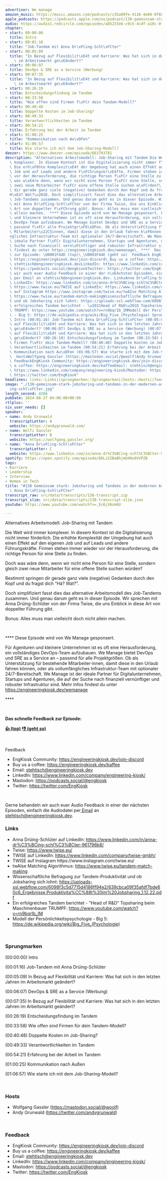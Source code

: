 ```yaml
---
advertiser: We manage
amazon_music: https://music.amazon.com/podcasts/c35a09fe-4116-4e04-8f68-77d61b112e46/episodes/315590d3-0384-4f6b-a612-89431049ceab/engineering-kiosk-138-gemeinsam-stark-jobsharing-und-tandems-in-der-modernen-arbeitswelt-mit-anna-dr%C3%BCing-schl%C3%BCter
apple_podcasts: https://podcasts.apple.com/us/podcast/138-gemeinsam-stark-jobsharing-und-tandems-in-der-modernen/id1603082924?i=1000666735914&uo=4
audio: https://audio1.redcircle.com/episodes/a85233e6-c9c5-4cdf-a10c-0f099b253216/stream.mp3
chapter:
- start: 00:00:00
  title: Intro
- start: 00:01:16
  title: "Job-Tandem mit Anna Dr\xFCing-Schl\xFCter"
- start: 00:05:09
  title: "In Bezug auf Flexibilit\xE4t und Karriere: Was hat sich in den letzten Jahren\
    \ im Arbeitsmarkt ge\xE4ndert?"
- start: 00:06:07
  title: DevOps & SRE as a Service (Werbung)
- start: 00:07:35
  title: "In Bezug auf Flexibilit\xE4t und Karriere: Was hat sich in den letzten Jahren\
    \ im Arbeitsmarkt ge\xE4ndert?"
- start: 00:26:19
  title: Entscheidungsfindung im Tandem
- start: 00:33:58
  title: "Wie offen sind Firmen f\xFCr dein Tandem-Modell?"
- start: 00:40:48
  title: Doppelte Kosten im Job-Sharing?
- start: 00:49:33
  title: Verantwortlichkeiten im Tandem
- start: 00:54:21
  title: Erfahrung bei der Arbeit im Tandem
- start: 01:00:25
  title: "Kommunikation nach Au\xDFen"
- start: 01:06:57
  title: Wie starte ich mit dem Job-Sharing-Modell?
deezer: https://www.deezer.com/episode/663793781
description: "Alternatives Arbeitsmodell: Job-Sharing mit Tandem Die Welt wird immer\
  \ komplexer. In diesem Kontext ist die Digitalisierung nicht immer f\xF6rderlich.\
  \ Die erh\xF6hte Komplexit\xE4t der Umgebung hat auch einen Effekt auf den eigenen\
  \ Job und auf Leads und andere F\xFChrungskr\xE4fte. Firmen stehen immer wieder\
  \ vor der Herausforderung, die richtige Person f\xFCr eine Stelle zu finden. Doch\
  \ was w\xE4re denn, wenn wir nicht eine Person f\xFCr eine Stelle, sondern gleich\
  \ zwei neue Mitarbeiter f\xFCr eine offene Stelle suchen w\xFCrden?\_ Bestimmt springen\
  \ dir gerade ganz viele (negative) Gedanken durch den Kopf und du fragst dich \u201C\
  H\xE4? Wat?\u201D. Doch simplifiziert fasst dies das alternative Arbeitsmodell des\
  \ Job-Tandems zusammen. Und genau darum geht es in dieser Episode. Wir sprechen\
  \ mit Anna Dr\xFCing-Schl\xFCter von der Firma Twise, die uns Einblick in diese\
  \ Art von doppelter F\xFChrung gibt. Bonus: Alles muss man vielleicht doch nicht\
  \ allein machen.  **** Diese Episode wird von We Manage gesponsert. F\xFCr Agenturen\
  \ und kleinere Unternehmen ist es oft eine Herausforderung, ein vollst\xE4ndiges\
  \ DevOps-Team aufzubauen. We Manage bietet DevOps und SRE as a Service an \u2013\
  \ passend f\xFCr alle Projektgr\xF6\xDFen. Ob als Unterst\xFCtzung f\xFCr bestehende\
  \ Mitarbeiter\u22C5innen, damit diese in den Urlaub fahren k\xF6nnen, oder als vollumf\xE4\
  ngliches Infrastruktur-Team mit optionaler 24/7-Bereitschaft. We Manage ist der\
  \ ideale Partner f\xFCr Digitalunternehmen, Startups und Agenturen, die auf der\
  \ Suche nach finanziell vern\xFCnftiger und robuster Infrastruktur sind. Mehr Infos\
  \ findest du unter https://engineeringkiosk.dev/wemanage\_ ****  Das schnelle Feedback\
  \ zur Episode: \U0001F44D (top)\_\U0001F44E (geht so)  Feedback EngKiosk Community:\
  \ https://engineeringkiosk.dev/join-discord\_Buy us a coffee: https://engineeringkiosk.dev/kaffeeEmail:\
  \ stehtisch@engineeringkiosk.devLinkedIn: https://www.linkedin.com/company/engineering-kiosk/Mastodon:\
  \ https://podcasts.social/@engkioskTwitter: https://twitter.com/EngKiosk Gerne behandeln\
  \ wir auch euer Audio Feedback in einer der n\xE4chsten Episoden, einfach die Audiodatei\
  \ per Email an stehtisch@engineeringkiosk.dev. LinksAnna Dr\xFCing-Schl\xFCter auf\
  \ LinkedIn: https://www.linkedin.com/in/anna-dr%C3%BCing-schl%C3%BCter-961796b8/Twise:\
  \ https://www.twise.eu/TWISE auf LinkedIn: https://www.linkedin.com/company/twise-gmbh/TWISE\
  \ auf Instagram https://www.instagram.com/twise.eu/twAIse Matching Algorithmus:\
  \ https://www.twise.eu/tandem-match-makingWissenschaftliche Befragung zur Tandem-Produktivit\xE4\
  t und ob Jobsharing sich lohnt: https://uploads-ssl.webflow.com/6098f3c5d7715d4186ff94e2/639cbca09f35afdf7bde60c6_Ergebnisse.Produktivita%CC%88t%20im%20Jobsharing_1.12.22.pdfEin\
  \ erfolgreiches Tandem berichtet - \u201CHead of R&D\u201D Topsharing beim Maschinenbauer\
  \ TRUMPF: https://www.youtube.com/watch?v=rn9bqrIb_IMModell der Pers\xF6nlichkeitspsychologie\
  \ - Big 5: https://de.wikipedia.org/wiki/Big_Five_(Psychologie) Sprungmarken(00:00:00)\
  \ Intro (00:01:16) Job-Tandem mit Anna Dr\xFCing-Schl\xFCter (00:05:09) In Bezug\
  \ auf Flexibilit\xE4t und Karriere: Was hat sich in den letzten Jahren im Arbeitsmarkt\
  \ ge\xE4ndert? (00:06:07) DevOps & SRE as a Service (Werbung) (00:07:35) In Bezug\
  \ auf Flexibilit\xE4t und Karriere: Was hat sich in den letzten Jahren im Arbeitsmarkt\
  \ ge\xE4ndert? (00:26:19) Entscheidungsfindung im Tandem (00:33:58) Wie offen sind\
  \ Firmen f\xFCr dein Tandem-Modell? (00:40:48) Doppelte Kosten im Job-Sharing? (00:49:33)\
  \ Verantwortlichkeiten im Tandem (00:54:21) Erfahrung bei der Arbeit im Tandem (01:00:25)\
  \ Kommunikation nach Au\xDFen (01:06:57) Wie starte ich mit dem Job-Sharing-Modell?\
  \  HostsWolfgang Gassler (https://mastodon.social/@woolf)Andy Grunwald (https://twitter.com/andygrunwald)\
  \ FeedbackEngKiosk Community: https://engineeringkiosk.dev/join-discord\_Buy us\
  \ a coffee: https://engineeringkiosk.dev/kaffeeEmail: stehtisch@engineeringkiosk.devLinkedIn:\
  \ https://www.linkedin.com/company/engineering-kiosk/Mastodon: https://podcasts.social/@engkioskTwitter:\
  \ https://twitter.com/EngKiosk"
headlines: links::Links||sprungmarken::Sprungmarken||hosts::Hosts||feedback::Feedback
image: "./138-gemeinsam-stark-jobsharing-und-tandems-in-der-modernen-arbeitswelt-mit-anna-dr\xFC\
  ing-schl\xFCter.jpg"
length_second: 4266
pubDate: 2024-08-27 04:00:00+00:00
rtlplus: ''
six_user_needs: []
speaker:
- name: Andy Grunwald
  transcriptLetter: A
  website: https://andygrunwald.com/
- name: Wolfi Gassler
  transcriptLetter: B
  website: https://wolfgang.gassler.org/
- name: "Anna Dr\xFCing-Schl\xFCter"
  transcriptLetter: C
  website: https://www.linkedin.com/in/anna-dr%C3%BCing-schl%C3%BCter-961796b8/
spotify: https://open.spotify.com/episode/6DLiSIBaBhjmU4Ns0VVPZB
tags:
- Karriere
- Leadership
- Interview
- Women in Tech
title: "#138 Gemeinsam stark: Jobsharing und Tandems in der modernen Arbeitswelt mit\
  \ Anna Dr\xFCing-Schl\xFCter"
transcript_raw: src/data/transcripts/138-transcript.zip
transcript_slim: src/data/transcripts/138-transcript-slim.json
youtube: https://www.youtube.com/watch?v=_Ec6jVAsHdU

---
```

<p>Alternatives Arbeitsmodell: Job-Sharing mit Tandem</p><p>Die Welt wird immer komplexer. In diesem Kontext ist die Digitalisierung nicht immer förderlich. Die erhöhte Komplexität der Umgebung hat auch einen Effekt auf den eigenen Job und auf Leads und andere Führungskräfte. Firmen stehen immer wieder vor der Herausforderung, die richtige Person für eine Stelle zu finden.</p><p>Doch was wäre denn, wenn wir nicht eine Person für eine Stelle, sondern gleich zwei neue Mitarbeiter für eine offene Stelle suchen würden? </p><p>Bestimmt springen dir gerade ganz viele (negative) Gedanken durch den Kopf und du fragst dich “Hä? Wat?”.</p><p>Doch simplifiziert fasst dies das alternative Arbeitsmodell des Job-Tandems zusammen. Und genau darum geht es in dieser Episode. Wir sprechen mit Anna Drüing-Schlüter von der Firma Twise, die uns Einblick in diese Art von doppelter Führung gibt.</p><p>Bonus: Alles muss man vielleicht doch nicht allein machen.</p><p><br></p><p>**** Diese Episode wird von We Manage gesponsert.</p><p>Für Agenturen und kleinere Unternehmen ist es oft eine Herausforderung, ein vollständiges DevOps-Team aufzubauen. We Manage bietet DevOps und SRE as a Service an – passend für alle Projektgrößen. Ob als Unterstützung für bestehende Mitarbeiter⋅innen, damit diese in den Urlaub fahren können, oder als vollumfängliches Infrastruktur-Team mit optionaler 24/7-Bereitschaft. We Manage ist der ideale Partner für Digitalunternehmen, Startups und Agenturen, die auf der Suche nach finanziell vernünftiger und robuster Infrastruktur sind. Mehr Infos findest du unter <a href="https://engineeringkiosk.dev/wemanage">https://engineeringkiosk.dev/wemanage</a> </p><p>****</p><p><br></p><p><strong>Das schnelle Feedback zur Episode:</strong></p><p><a href="https://api.openpodcast.dev/feedback/138/upvote" rel="nofollow"><strong>👍 (top)</strong></a><strong> </strong><a href="https://api.openpodcast.dev/feedback/138/downvote" rel="nofollow"><strong>👎 (geht so)</strong></a></p><p><br></p><p>Feedback</p><ul><li>EngKiosk Community: <a href="https://engineeringkiosk.dev/join-discord">https://engineeringkiosk.dev/join-discord</a> </li><li>Buy us a coffee: <a href="https://engineeringkiosk.dev/kaffee">https://engineeringkiosk.dev/kaffee</a></li><li>Email: <a href="mailto:stehtisch@engineeringkiosk.dev" rel="nofollow">stehtisch@engineeringkiosk.dev</a></li><li>LinkedIn: <a href="https://www.linkedin.com/company/engineering-kiosk/" rel="nofollow">https://www.linkedin.com/company/engineering-kiosk/</a></li><li>Mastodon: <a href="https://podcasts.social/@engkiosk" rel="nofollow">https://podcasts.social/@engkiosk</a></li><li>Twitter: <a href="https://twitter.com/EngKiosk" rel="nofollow">https://twitter.com/EngKiosk</a></li></ul><p><br></p><p>Gerne behandeln wir auch euer Audio Feedback in einer der nächsten Episoden, einfach die Audiodatei per<a href="https://engineeringkiosk.dev/kontakt/"> Email</a> an <a href="mailto:stehtisch@engineeringkiosk.dev" rel="nofollow">stehtisch@engineeringkiosk.dev</a>.</p><h3 id="links">Links</h3><ul><li>Anna Drüing-Schlüter auf LinkedIn: <a href="https://www.linkedin.com/in/anna-dr%C3%BCing-schl%C3%BCter-961796b8/" rel="nofollow">https://www.linkedin.com/in/anna-dr%C3%BCing-schl%C3%BCter-961796b8/</a></li><li>Twise: <a href="https://www.twise.eu/" rel="nofollow">https://www.twise.eu/</a></li><li>TWISE auf LinkedIn: <a href="https://www.linkedin.com/company/twise-gmbh/" rel="nofollow">https://www.linkedin.com/company/twise-gmbh/</a></li><li>TWISE auf Instagram https://www.instagram.com/twise.eu/</li><li>twAIse Matching Algorithmus: <a href="https://www.twise.eu/tandem-match-making" rel="nofollow">https://www.twise.eu/tandem-match-making</a></li><li>Wissenschaftliche Befragung zur Tandem-Produktivität und ob Jobsharing sich lohnt: <a href="https://uploads-ssl.webflow.com/6098f3c5d7715d4186ff94e2/639cbca09f35afdf7bde60c6_Ergebnisse.Produktivita%CC%88t%20im%20Jobsharing_1.12.22.pdf" rel="nofollow">https://uploads-ssl.webflow.com/6098f3c5d7715d4186ff94e2/639cbca09f35afdf7bde60c6_Ergebnisse.Produktivita%CC%88t%20im%20Jobsharing_1.12.22.pdf</a></li><li>Ein erfolgreiches Tandem berichtet - “Head of R&amp;D” Topsharing beim Maschinenbauer TRUMPF: <a href="https://www.youtube.com/watch?v=rn9bqrIb_IM" rel="nofollow">https://www.youtube.com/watch?v=rn9bqrIb_IM</a></li><li>Modell der Persönlichkeitspsychologie - Big 5: <a href="https://de.wikipedia.org/wiki/Big_Five_(Psychologie)" rel="nofollow">https://de.wikipedia.org/wiki/Big_Five_(Psychologie)</a></li></ul><p><br></p><h3 id="sprungmarken">Sprungmarken</h3><p>(00:00:00) Intro</p><p>(00:01:16) Job-Tandem mit Anna Drüing-Schlüter</p><p>(00:05:09) In Bezug auf Flexibilität und Karriere: Was hat sich in den letzten Jahren im Arbeitsmarkt geändert?</p><p>(00:06:07) DevOps &amp; SRE as a Service (Werbung)</p><p>(00:07:35) In Bezug auf Flexibilität und Karriere: Was hat sich in den letzten Jahren im Arbeitsmarkt geändert?</p><p>(00:26:19) Entscheidungsfindung im Tandem</p><p>(00:33:58) Wie offen sind Firmen für dein Tandem-Modell?</p><p>(00:40:48) Doppelte Kosten im Job-Sharing?</p><p>(00:49:33) Verantwortlichkeiten im Tandem</p><p>(00:54:21) Erfahrung bei der Arbeit im Tandem</p><p>(01:00:25) Kommunikation nach Außen</p><p>(01:06:57) Wie starte ich mit dem Job-Sharing-Modell?</p><p><br></p><h3 id="hosts">Hosts</h3><ul><li>Wolfgang Gassler (<a href="https://mastodon.social/@woolf" rel="nofollow">https://mastodon.social/@woolf</a>)</li><li>Andy Grunwald (<a href="https://twitter.com/andygrunwald" rel="nofollow">https://twitter.com/andygrunwald</a>)</li></ul><p><br></p><h3 id="feedback">Feedback</h3><ul><li>EngKiosk Community: <a href="https://engineeringkiosk.dev/join-discord">https://engineeringkiosk.dev/join-discord</a> </li><li>Buy us a coffee: <a href="https://engineeringkiosk.dev/kaffee">https://engineeringkiosk.dev/kaffee</a></li><li>Email: <a href="mailto:stehtisch@engineeringkiosk.dev" rel="nofollow">stehtisch@engineeringkiosk.dev</a></li><li>LinkedIn: <a href="https://www.linkedin.com/company/engineering-kiosk/" rel="nofollow">https://www.linkedin.com/company/engineering-kiosk/</a></li><li>Mastodon: <a href="https://podcasts.social/@engkiosk" rel="nofollow">https://podcasts.social/@engkiosk</a></li><li>Twitter: <a href="https://twitter.com/EngKiosk" rel="nofollow">https://twitter.com/EngKiosk</a></li></ul>